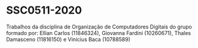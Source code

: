 # SSC0511-2020
Trabalhos da disciplina de Organização de Computadores Digitais do grupo formado por: Ellian Carlos (11846324), Giovanna Fardini (10260671), Thales Damasceno (11816150) e Vinicius Baca (10788589)

